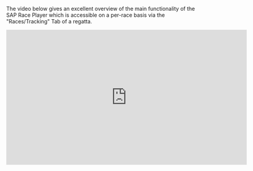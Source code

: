 The video below gives an excellent overview of the main functionality of the SAP Race Player which is accessible on a per-race basis via the "Races/Tracking" Tab of a regatta.

<iframe title="vimeo-player" src="https://player.vimeo.com/video/786236240?h=5837f0d8b3" width="640" height="360" frameborder="0" allowfullscreen></iframe>

